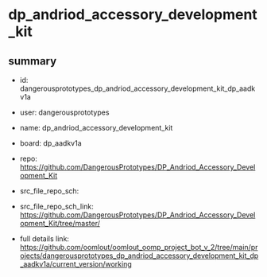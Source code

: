 # dp_andriod_accessory_development_kit
 
## summary 
* id: dangerousprototypes_dp_andriod_accessory_development_kit_dp_aadkv1a
* user: dangerousprototypes
* name: dp_andriod_accessory_development_kit
* board: dp_aadkv1a
* repo: https://github.com/DangerousPrototypes/DP_Andriod_Accessory_Development_Kit



* src_file_repo_sch: 
* src_file_repo_sch_link: https://github.com/DangerousPrototypes/DP_Andriod_Accessory_Development_Kit/tree/master/
* full details link: https://github.com/oomlout/oomlout_oomp_project_bot_v_2/tree/main/projects/dangerousprototypes_dp_andriod_accessory_development_kit_dp_aadkv1a/current_version/working  






